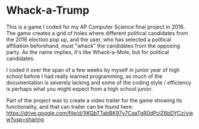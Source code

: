 # Whack-a-Trump
This is a game I coded for my AP Computer Science final project in 2016. The game creates a grid of holes where different political candidates from the 2016 election pop up, and the user, who has selected a political affiliation beforehand, must "whack" the candidates from the opposing party. As the name implies, it's like Whack-a-Mole, but for political candidates. 

I coded it over the span of a few weeks by myself in junior year of high school before I had really learned programming, so much of the documentation is severely lacking and some of the coding style / efficiency is perhaps what you might expect from a high school junior. 

Part of the project was to create a video trailer for the game showing its functionality, and that can trailer can be found here: https://drive.google.com/file/d/1IKQbTTabBK97y7CaaTgR0dPclZ6bDYCz/view?usp=sharing 
